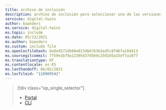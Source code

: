 ```yaml
---
title: archivo de inclusión
description: archivo de inclusión para seleccionar una de las versiones del artículo de registro de aplicaciones de Azure Digital Twins
services: digital-twins
author: baanders
ms.service: digital-twins
ms.topic: include
ms.date: 05/13/2021
ms.author: baanders
ms.custom: include file
ms.openlocfilehash: be0e9571db06e013db6763b2ed5c8fd6fa10d413
ms.sourcegitcommit: 7f59e3b79a12395d37d569c250285a15df7a1077
ms.translationtype: HT
ms.contentlocale: es-ES
ms.lasthandoff: 06/02/2021
ms.locfileid: "110989542"
---
```

> [!div class="op_single_selector"]
> * [Portal](../articles/digital-twins/how-to-create-app-registration-portal.md)
> * [CLI](../articles/digital-twins/how-to-create-app-registration-cli.md)